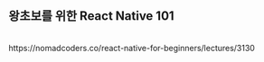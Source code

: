 <h2>왕초보를 위한 React Native 101</h2>
<br>
https://nomadcoders.co/react-native-for-beginners/lectures/3130
